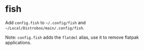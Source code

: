 # fish

Add `config.fish` to `~/.config/fish` and `~/Local/Distrobox/main/.config/fish`.

Note: `config.fish` adds the `flatdel` alias, use it to remove flatpak applications.
